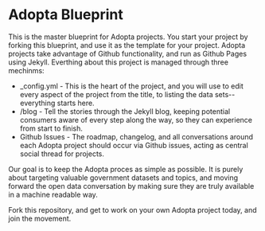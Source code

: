 # Adopta Blueprint
This is the master blueprint for Adopta projects. You start your project by forking this blueprint, and use it as the template for your project.
Adopta projects take advantage of Github functionality, and run as Github Pages using Jekyll. Everthing about this project is managed through three mechinms:

* _config.yml - This is the heart of the project, and you will use to edit every aspect of the project from the title, to listing the data sets--everything starts here.
* /blog - Tell the stories through the Jekyll blog, keeping potential consumers aware of every step along the way, so they can experience from start to finish.
* Github Issues - The roadmap, changelog, and all conversations around each Adopta project should occur via Github issues, acting as central social thread for projects.

Our goal is to keep the Adopta proces as simple as possible. It is purely about targeting valuable government datasets and topics, and moving forward the open data conversation by making sure they are truly available in a machine readable way.

Fork this repository, and get to work on your own Adopta project today, and join the movement.

